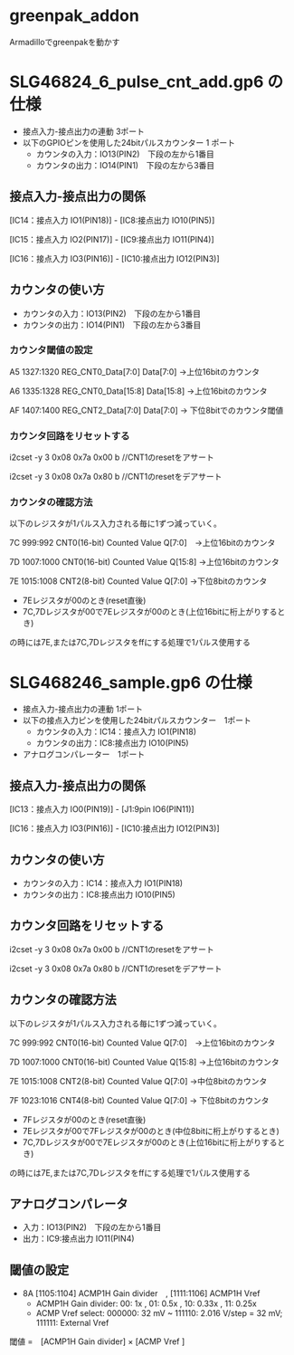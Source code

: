 # greenpak_addon
Armadilloでgreenpakを動かす

# SLG46824_6_pulse_cnt_add.gp6 の仕様

* 接点入力-接点出力の連動 3ポート
* 以下のGPIOピンを使用した24bitパルスカウンター 1 ポート
  * カウンタの入力：IO13(PIN2)　下段の左から1番目
  * カウンタの出力：IO14(PIN1)　下段の左から3番目

## 接点入力-接点出力の関係


[IC14：接点入力 IO1(PIN18)] - [IC8:接点出力 IO10(PIN5)]

[IC15：接点入力 IO2(PIN17)] - [IC9:接点出力 IO11(PIN4)]

[IC16：接点入力 IO3(PIN16)] - [IC10:接点出力 IO12(PIN3)]


## カウンタの使い方

* カウンタの入力：IO13(PIN2)　下段の左から1番目
* カウンタの出力：IO14(PIN1)　下段の左から3番目

### カウンタ閾値の設定

A5 1327:1320 REG_CNT0_Data[7:0] Data[7:0]  ->上位16bitのカウンタ

A6 1335:1328 REG_CNT0_Data[15:8] Data[15:8] ->上位16bitのカウンタ

AF 1407:1400 REG_CNT2_Data[7:0] Data[7:0] -> 下位8bitでのカウンタ閾値


### カウンタ回路をリセットする 
i2cset -y 3 0x08 0x7a 0x00 b //CNT1のresetをアサート

i2cset -y 3 0x08 0x7a 0x80 b //CNT1のresetをデアサート

### カウンタの確認方法

以下のレジスタが1パルス入力される毎に1ずつ減っていく。

7C 999:992 CNT0(16-bit) Counted Value Q[7:0]　->上位16bitのカウンタ

7D 1007:1000 CNT0(16-bit) Counted Value Q[15:8] ->上位16bitのカウンタ

7E 1015:1008 CNT2(8-bit) Counted Value Q[7:0] ->下位8bitのカウンタ

* 7Eレジスタが00のとき(reset直後)
* 7C,7Dレジスタが00で7Eレジスタが00のとき(上位16bitに桁上がりするとき)

の時には7E,または7C,7Dレジスタをffにする処理で1パルス使用する


# SLG468246_sample.gp6 の仕様

* 接点入力-接点出力の連動 1ポート
* 以下の接点入力ピンを使用した24bitパルスカウンター　1ポート
  * カウンタの入力：IC14：接点入力 IO1(PIN18)　
  * カウンタの出力：IC8:接点出力 IO10(PIN5)
* アナログコンパレーター　1ポート


## 接点入力-接点出力の関係
[IC13：接点入力 IO0(PIN19)] - [J1:9pin IO6(PIN11)]

[IC16：接点入力 IO3(PIN16)] - [IC10:接点出力 IO12(PIN3)]

## カウンタの使い方

* カウンタの入力：IC14：接点入力 IO1(PIN18)　
* カウンタの出力：IC8:接点出力 IO10(PIN5)
  
## カウンタ回路をリセットする 
i2cset -y 3 0x08 0x7a 0x00 b //CNT1のresetをアサート

i2cset -y 3 0x08 0x7a 0x80 b //CNT1のresetをデアサート

## カウンタの確認方法

以下のレジスタが1パルス入力される毎に1ずつ減っていく。

7C 999:992 CNT0(16-bit) Counted Value Q[7:0]　->上位16bitのカウンタ

7D 1007:1000 CNT0(16-bit) Counted Value Q[15:8] ->上位16bitのカウンタ

7E 1015:1008 CNT2(8-bit) Counted Value Q[7:0] ->中位8bitのカウンタ

7F 1023:1016 CNT4(8-bit) Counted Value Q[7:0] -> 下位8bitのカウンタ

* 7Fレジスタが00のとき(reset直後)
* 7Eレジスタが00で7Fレジスタが00のとき(中位8bitに桁上がりするとき)
* 7C,7Dレジスタが00で7Eレジスタが00のとき(上位16bitに桁上がりするとき)

の時には7E,または7C,7Dレジスタをffにする処理で1パルス使用する

  ## アナログコンパレータ

* 入力：IO13(PIN2)　下段の左から1番目
* 出力：IC9:接点出力 IO11(PIN4)

## 閾値の設定

- 8A [1105:1104] ACMP1H Gain divider　, [1111:1106] ACMP1H Vref 
   - ACMP1H Gain divider:  00: 1x , 01: 0.5x , 10: 0.33x , 11: 0.25x
   - ACMP Vref select: 000000: 32 mV ~ 111110: 2.016 V/step = 32 mV; 111111: External Vref
     
閾値 =　[ACMP1H Gain divider] × [ACMP Vref ]
  


